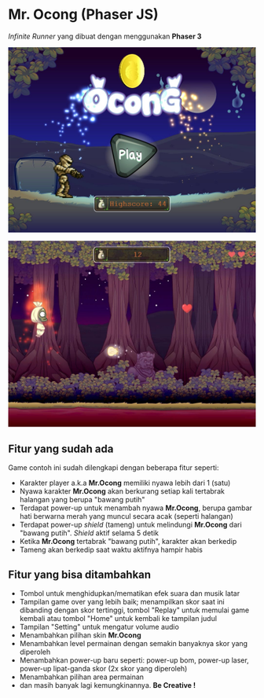 # Mr. Ocong (Phaser JS)
_Infinite Runner_ yang dibuat dengan menggunakan **Phaser 3**

![alt text](https://raw.githubusercontent.com/slametbsan/phaserjs_ocong/main/ocong1.jpg "scene menu")

![alt text](https://raw.githubusercontent.com/slametbsan/phaserjs_ocong/main/ocong2.jpg "scene play")

## Fitur yang sudah ada
Game contoh ini sudah dilengkapi dengan beberapa fitur seperti:
* Karakter player a.k.a **Mr.Ocong** memiliki nyawa lebih dari 1 (satu)
* Nyawa karakter **Mr.Ocong** akan berkurang setiap kali tertabrak halangan yang berupa "bawang putih"
* Terdapat power-up untuk menambah nyawa **Mr.Ocong**, berupa gambar hati berwarna merah yang muncul secara acak (seperti halangan)
* Terdapat power-up _shield_ (tameng) untuk melindungi **Mr.Ocong** dari "bawang putih". _Shield_ aktif selama 5 detik
* Ketika **Mr.Ocong** tertabrak "bawang putih", karakter akan berkedip
* Tameng akan berkedip saat waktu aktifnya hampir habis

## Fitur yang bisa ditambahkan
* Tombol untuk menghidupkan/mematikan efek suara dan musik latar
* Tampilan game over yang lebih baik; menampilkan skor saat ini dibanding dengan skor tertinggi, tombol "Replay" untuk memulai game kembali atau tombol "Home" untuk kembali ke tampilan judul
* Tampilan "Setting" untuk mengatur volume audio
* Menambahkan pilihan skin **Mr.Ocong**
* Menambahkan level permainan dengan semakin banyaknya skor yang diperoleh
* Menambahkan power-up baru seperti: power-up bom, power-up laser, power-up lipat-ganda skor (2x skor yang diperoleh)
* Menambahkan pilihan area permainan
* dan masih banyak lagi kemungkinannya. **Be Creative !**
